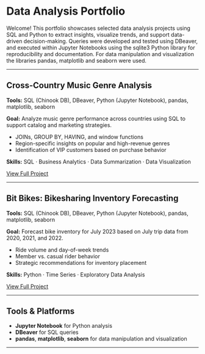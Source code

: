 # Data Analysis Portfolio

Welcome! This portfolio showcases selected data analysis projects using SQL and Python to extract insights, visualize trends, and support data-driven decision-making. Queries were developed and tested using DBeaver, and executed within Jupyter Notebooks using the sqlite3 Python library for reproducibility and documentation. For data manipulation and visualization the libraries pandas, matplotlib and seaborn were used.

---

## Cross-Country Music Genre Analysis  
**Tools:** SQL (Chinook DB), DBeaver, Python (Jupyter Notebook), pandas, matplotlib, seaborn  

**Goal:** Analyze music genre performance across countries using SQL to support catalog and marketing strategies.

- JOINs, GROUP BY, HAVING, and window functions
- Region-specific insights on popular and high-revenue genres
- Identification of VIP customers based on purchase behavior

**Skills:** SQL · Business Analytics · Data Summarization · Data Visualization

[View Full Project](./genre_analysis)

---

## Bit Bikes: Bikesharing Inventory Forecasting  
**Tools:** SQL (Chinook DB), DBeaver, Python (Jupyter Notebook), pandas, matplotlib, seaborn  

**Goal:** Forecast bike inventory for July 2023 based on July trip data from 2020, 2021, and 2022.

- Ride volume and day-of-week trends
- Member vs. casual rider behavior
- Strategic recommendations for inventory placement

**Skills:** Python · Time Series · Exploratory Data Analysis

[View Full Project](./bit_bikes_analysis)

---

## Tools & Platforms

- **Jupyter Notebook** for Python analysis  
- **DBeaver** for SQL queries  
- **pandas**, **matplotlib**, **seaborn** for data manipulation and visualization

---
